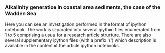 ### Alkalinity generation in coastal area sediments, the case of the Wadden Sea

Here you can see an investigation performed in the format of ipython notebook.
The work is separated into several ipython files enumerated from 1 to 5 comprising a usual for a research article structure.
There are also several supplementary ipython files (with a prefix 's') which description is available in the content of the article ipython notebooks.